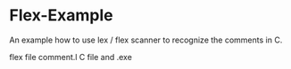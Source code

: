 Flex-Example
============

An example how to use lex / flex scanner to recognize the comments in C.


flex file comment.l
C file and .exe
